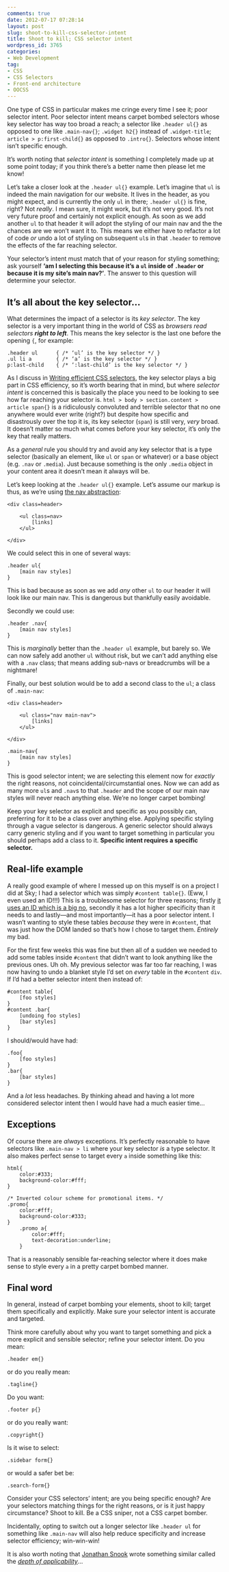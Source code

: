 ```yaml
---
comments: true
date: 2012-07-17 07:28:14
layout: post
slug: shoot-to-kill-css-selector-intent
title: Shoot to kill; CSS selector intent
wordpress_id: 3765
categories:
- Web Development
tag:
- CSS
- CSS Selectors
- Front-end architecture
- OOCSS
---
```


One type of CSS in particular makes me cringe every time I see it; poor selector intent. Poor selector intent means carpet bombed selectors whose key selector has way too broad a reach; a selector like `.header ul{}` as opposed to one like `.main-nav{}`; `.widget h2{}` instead of `.widget-title`; `article > p:first-child{}` as opposed to `.intro{}`. Selectors whose intent isn’t specific enough.

It’s worth noting that _selector intent_ is something I completely made up at some point today; if you think there’s a better name then please let me know!

Let’s take a closer look at the `.header ul{}` example. Let’s imagine that `ul` is indeed the main navigation for our website. It lives in the header, as you might expect, and is currently the only `ul` in there; `.header ul{}` is fine, right? Not _really_. I mean sure, it might work, but it’s not very good. It’s not very future proof and certainly not explicit enough. As soon as we add another `ul` to that header it will adopt the styling of our main nav and the the chances are we won’t want it to. This means we either have to refactor a lot of code _or_ undo a lot of styling on subsequent `ul`s in that `.header` to remove the effects of the far reaching selector.

Your selector’s intent must match that of your reason for styling something; ask yourself **‘am I selecting this because it’s a `ul` inside of `.header` or because it is my site’s main nav?’**. The answer to this question will determine your selector.

## It’s all about the key selector…

What determines the impact of a selector is its _key selector_. The key selector is a very important thing in the world of CSS as _browsers read selectors **right to left**_. This means the key selector is the last one before the opening `{`, for example:

<pre><code>.header ul      { <span class="code-comment">/* ‘ul’ is the key selector */</span> }
.ul li a        { <span class="code-comment">/* ‘a’ is the key selector */</span> }
p:last-child    { <span class="code-comment">/* ‘:last-child’ is the key selector */</span> }</code></pre>

As I discuss in [Writing efficient CSS selectors](http://csswizardry.com/2011/09/writing-efficient-css-selectors/), the key selector plays a big part in CSS efficiency, so it’s worth bearing that in mind, but where _selector intent_ is concerned this is basically the place you need to be looking to see how far reaching your selector is. `html > body > section.content > article span{}` is a ridiculously convoluted and terrible selector that no one anywhere would ever write (right?) but despite how specific and disastrously over the top it is, its key selector (`span`) is still very, _very_ broad. It doesn’t matter so much what comes before your key selector, it’s only the key that really matters.

As a _general_ rule you should try and avoid any key selector that is a type selector (basically an element, like `ul` or `span` or whatever) or a base object (e.g. `.nav` or `.media`). Just because something is the only `.media` object in your content area it doesn’t mean it always will be.

Let’s keep looking at the `.header ul{}` example. Let’s assume our markup is thus, as we’re using [the nav abstraction](http://csswizardry.com/2011/09/the-nav-abstraction/):

    <div class=header>
    
        <ul class=nav>
            [links]
        </ul>
    
    </div>

We could select this in one of several ways:

    .header ul{
        [main nav styles]
    }

This is bad because as soon as we add _any_ other `ul` to our header it will look like our main nav. This is dangerous but thankfully easily avoidable.

Secondly we could use:

    .header .nav{
        [main nav styles]
    }

This is _marginally_ better than the `.header ul` example, but barely so. We can now safely add another `ul` without risk, but we can’t add anything else with a `.nav` class; that means adding sub-navs or breadcrumbs will be a nightmare!

Finally, our best solution would be to add a second class to the `ul`; a class of `.main-nav`:

    <div class=header>
    
        <ul class="nav main-nav">
            [links]
        </ul>
    
    </div>
    
    .main-nav{
        [main nav styles]
    }

This is good selector intent; we are selecting this element now for _exactly_ the right reasons, not coincidental/circumstantial ones. Now we can add as many more `ul`s and `.nav`s to that `.header` and the scope of our main nav styles will never reach anything else. We’re no longer carpet bombing!

Keep your key selector as explicit and specific as you possibly can, preferring for it to be a class over anything else. Applying specific styling through a vague selector is dangerous. A generic selector should always carry generic styling and if you want to target something in particular you should perhaps add a class to it. **Specific intent requires a specific selector.**

## Real-life example

A really good example of where I messed up on this myself is on a project I did at Sky; I had a selector which was simply `#content table{}`. (Eww, I even used an ID!!!) This is a troublesome selector for three reasons; firstly [it uses an ID which is a big no](http://csswizardry.com/2011/09/when-using-ids-can-be-a-pain-in-the-class/), secondly it has a lot higher specificity than it needs to and lastly—and most importantly—it has a poor selector intent. I wasn’t wanting to style these tables _because_ they were in `#content`, that was just how the DOM landed so that’s how I chose to target them. _Entirely_ my bad.

For the first few weeks this was fine but then all of a sudden we needed to add some tables inside `#content` that didn’t want to look anything like the previous ones. Uh oh. My previous selector was far too far reaching, I was now having to undo a blanket style I’d set on _every_ table in the `#content` `div`. If I’d had a better selector intent then instead of:

    #content table{
        [foo styles]
    }
    #content .bar{
        [undoing foo styles]
        [bar styles]
    }

I should/would have had:

    .foo{
        [foo styles]
    }
    .bar{
        [bar styles]
    }

And a _lot_ less headaches. By thinking ahead and having a lot more considered selector intent then I would have had a much easier time...

## Exceptions

Of course there are _always_ exceptions. It’s perfectly reasonable to have selectors like `.main-nav > li` where your key selector _is_ a type selector. It also makes perfect sense to target every `a` inside something like this:

<pre><code>html{
    color:#333;
    background-color:#fff;
}

<span class="code-comment">/* Inverted colour scheme for promotional items. */</span>
.promo{
    color:#fff;
    background-color:#333;
}
    .promo a{
        color:#fff;
        text-decoration:underline;
    }</code></pre>

That is a reasonably sensible far-reaching selector where it does make sense to style every `a` in a pretty carpet bombed manner.

## Final word

In general, instead of carpet bombing your elements, shoot to kill; target them specifically and explicitly. Make sure your selector intent is accurate and targeted.

Think more carefully about why you want to target something and pick a more explicit and sensible selector; refine your selector intent. Do you mean:
    
    .header em{}

or do you really mean:

    .tagline{}

Do you want:

    .footer p{}

or do you really want:

    .copyright{}

Is it wise to select:

    .sidebar form{}

or would a safer bet be:

    .search-form{}

Consider your CSS selectors’ intent; are you being specific enough? Are your selectors matching things for the right reasons, or is it just happy circumstance? Shoot to kill. Be a CSS sniper, not a CSS carpet bomber.

Incidentally, opting to switch out a longer selector like `.header ul` for something like `.main-nav` will also help reduce specificity and increase selector efficiency; win-win-win!

It is also worth noting that [Jonathan Snook](https://twitter.com/snookca) wrote something similar called the [_depth of applicability_](http://smacss.com/book/applicability)...
